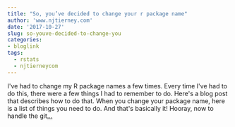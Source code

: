 ```yaml
---
title: "So, you’ve decided to change your r package name"
author: 'www.njtierney.com'
date: '2017-10-27'
slug: so-youve-decided-to-change-you
categories:
- bloglink
tags:
  - rstats
  - njtierneycom
---
```


I've had to change my R package names a few times. Every time I've had to do this, there were a few things I had to remember to do. Here's a blog post that describes how to do that. When you change your package name, here is a list of things you need to do. And that's basically it! Hooray, now to handle the git[... <i class="fas fa-external-link-alt"></i>](https://www.njtierney.com/post/2017/10/27/change-pkg-name/)

